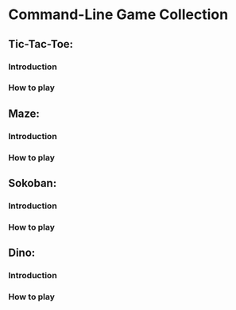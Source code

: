 # Command-Line Game Collection

## Tic-Tac-Toe:

### Introduction

### How to play

## Maze:

### Introduction

### How to play

## Sokoban:

### Introduction

### How to play

## Dino:

### Introduction

### How to play

